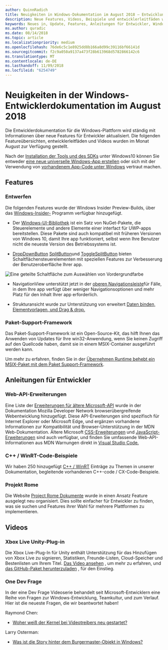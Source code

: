```yaml
---
author: QuinnRadich
title: Neuigkeiten in Windows-Dokumentation im August 2018 – Entwicklung von UWP-apps
description: Neue Features, Videos, Beispiele und entwicklerleitfäden wurden in der Windows 10-Entwicklerdokumentation für August 2018 hinzugefügt.
keywords: Neues in, Update, Features, Anleitungen für Entwickler, Windows 10, august
ms.author: quradic
ms.date: 08/14/2018
ms.topic: article
ms.localizationpriority: medium
ms.openlocfilehash: 76de6c5c1e8925dd8b166a8d99c39116bf66141d
ms.sourcegitcommit: f2c9a050a9137a473f28b613968d5782866142c6
ms.translationtype: MT
ms.contentlocale: de-DE
ms.lasthandoff: 11/09/2018
ms.locfileid: "6254749"
---
```

# <a name="whats-new-in-the-windows-developer-docs-in-august-2018"></a>Neuigkeiten in der Windows-Entwicklerdokumentation im August 2018

Die Entwicklerdokumentation für die Windows-Plattform wird ständig mit Informationen über neue Features für Entwickler aktualisiert. Die folgenden Featureübersichten, entwicklerleitfäden und Videos wurden im Monat August zur Verfügung gestellt.

Nach der [Installation der Tools und des SDKs](http://go.microsoft.com/fwlink/?LinkId=821431) unter Windows10 können Sie entweder [eine neue universelle Windows-App erstellen](../get-started/create-uwp-apps.md) oder sich mit der Verwendung von [vorhandenem App-Code unter Windows](../porting/index.md) vertraut machen.

## <a name="features"></a>Features

### <a name="design"></a>Entwerfen

Die folgenden Features wurde der Windows Insider Preview-Builds, über das [Windows-Insider-](https://insider.windows.com/) Programm verfügbar hinzugefügt.

* Der [Windows-UI-Bibliothek](https://aka.ms/winui-docs) ist ein Satz von NuGet-Pakete, die Steuerelemente und andere Elemente einer interfact für UWP-apps bereitstellen. Diese Pakete sind auch kompatibel mit früheren Versionen von Windows 10, damit Ihre app funktioniert, selbst wenn Ihre Benutzer nicht die neueste Version des Betriebssystems ist.

* [DropDownButton](../design/controls-and-patterns/buttons.md#create-a-drop-down-button) [SplitButton](../design/controls-and-patterns/buttons.md#create-a-split-button)und [ToggleSplitButton](../design/controls-and-patterns/buttons.md#create-a-toggle-split-button) bieten Schaltflächensteuerelementen mit speziellen Features zur Verbesserung der Benutzeroberfläche Ihrer app.

![Eine geteilte Schaltfläche zum Auswählen von Vordergrundfarbe](../design/controls-and-patterns/images/split-button-rtb.png)

* NavigationView unterstützt jetzt in der [oberen Navigationsleiste](../design/controls-and-patterns/navigationview.md)für Fälle, in dem Ihre app verfügt über weniger Navigationsoptionen und mehr Platz für den Inhalt Ihrer app erforderlich.

* Strukturansicht wurde zur Unterstützung von erweitert [Daten binden, Elementvorlagen, und Drag & drop.](../design/controls-and-patterns/tree-view.md)

### <a name="package-support-framework"></a>Paket-Support-Framework

Das Paket-Support-Framework ist ein Open-Source-Kit, das hilft Ihnen das Anwenden von Updates für Ihre win32-Anwendung, wenn Sie keinen Zugriff auf den Quellcode haben, damit sie in einem MSIX-Container ausgeführt werden kann.

Um mehr zu erfahren, finden Sie in der [Übernehmen Runtime behebt ein MSIX-Paket mit dem Paket Support-Framework](../porting/package-support-framework.md).

## <a name="developer-guidance"></a>Anleitungen für Entwickler

### <a name="web-api-extensions"></a>Web-API-Erweiterungen

Eine Liste der [Erweiterungen für ältere Microsoft-API](https://developer.mozilla.org/docs/Web/API/Microsoft_API_extensions) wurde in der Dokumentation Mozilla Developer Network browserübergreifende Webentwicklung hinzugefügt. Diese API-Erweiterungen sind spezifisch für Internet Explorer oder Microsoft Edge, und ergänzen vorhandene Informationen zur Kompatibilität und Browser-Unterstützung in der MDN Web-Dokumentation. Ältere Microsoft [CSS-Erweiterungen](https://developer.mozilla.org/docs/Web/CSS/Microsoft_Extensions) und [JavaScript-Erweiterungen](https://developer.mozilla.org/docs/Web/JavaScript/Microsoft_JavaScript_extensions) sind auch verfügbar, und finden Sie umfassende Web-API-Informationen aus MDN Warnungen direkt in [Visual Studio Code.](https://code.visualstudio.com/updates/v1_25#_new-css-pseudo-selectors-and-pseudo-elements-from-mdn)

### <a name="cwinrt-code-examples"></a>C++ / WinRT-Code-Beispiele

Wir haben 250 hinzugefügt [C++ / WinRT](../cpp-and-winrt-apis/index.md) Einträge zu Themen in unserer Dokumentation, begleitende vorhandenen C++-code / CX-Code-Beispiele.

### <a name="project-rome"></a>Projekt Rome

Die Website [Project Rome Dokumente](https://docs.microsoft.com/windows/project-rome/) wurde in einen Ansatz Feature ausgelegt neu organisiert. Dies sollte einfacher für Entwickler zu finden, was sie suchen und Features ihrer Wahl für mehrere Plattformen zu implementieren.

## <a name="videos"></a>Videos

### <a name="xbox-live-unity-plugin"></a>Xbox Live Unity-Plug-in

Die Xbox Live-Plug-In für Unity enthält Unterstützung für das Hinzufügen von Xbox Live zu signieren, Statistiken, Freunde-Listen, Cloud-Speicher und Bestenlisten um Ihrem Titel. [Das Video ansehen](https://youtu.be/fVQZ-YgwNpY) , um mehr zu erfahren, und [das GitHub-Paket herunterzuladen](https://aka.ms/UnityPlugin) , für den Einstieg.

### <a name="one-dev-question"></a>One Dev Frage

In der eine Dev Frage Videoserie behandelt seit Microsoft-Entwicklern eine Reihe von Fragen zur Windows-Entwicklung, Teamkultur, und zum Verlauf. Hier ist die neueste Fragen, die wir beantwortet haben!

Raymond Chen:

* [Woher weiß der Kernel bei Videotreibers neu gestartet?](https://youtu.be/3SNAdyO1l5c)

Larry Osterman:

* [Was ist die Story hinter dem Burgermaster-Objekt in Windows?](https://youtu.be/0TDSbyAIvX0)